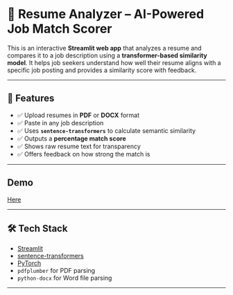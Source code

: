 # 🧠 Resume Analyzer – AI-Powered Job Match Scorer

This is an interactive **Streamlit web app** that analyzes a resume and compares it to a job description using a **transformer-based similarity model**. It helps job seekers understand how well their resume aligns with a specific job posting and provides a similarity score with feedback.

---

## 🚀 Features

- ✅ Upload resumes in **PDF** or **DOCX** format
- ✅ Paste in any job description
- ✅ Uses **`sentence-transformers`** to calculate semantic similarity
- ✅ Outputs a **percentage match score**
- ✅ Shows raw resume text for transparency
- ✅ Offers feedback on how strong the match is

---

## Demo

[Here](https://resume-analyzer-o.streamlit.app/) 

---

## 🛠️ Tech Stack

- [Streamlit](https://streamlit.io/)
- [sentence-transformers](https://www.sbert.net/)
- [PyTorch](https://pytorch.org/)
- `pdfplumber` for PDF parsing
- `python-docx` for Word file parsing

---

